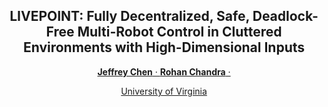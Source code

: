 <p align="center">

  <h2 align="center">LIVEPOINT: Fully Decentralized, Safe, Deadlock-Free Multi-Robot
Control in Cluttered Environments with High-Dimensional Inputs</h2>
  <p align="center">
    <a href="https://github.com/jeffchen888"><strong>Jeffrey Chen</strong>
    ·
    <a href="https://engineering.virginia.edu/faculty/rohan-chandra"><strong>Rohan Chandra</strong>
    ·    
</p>

<p align="center">
    University of Virginia
</p>
   <h3 align="center">

  <div align="center"></div>
</p>
